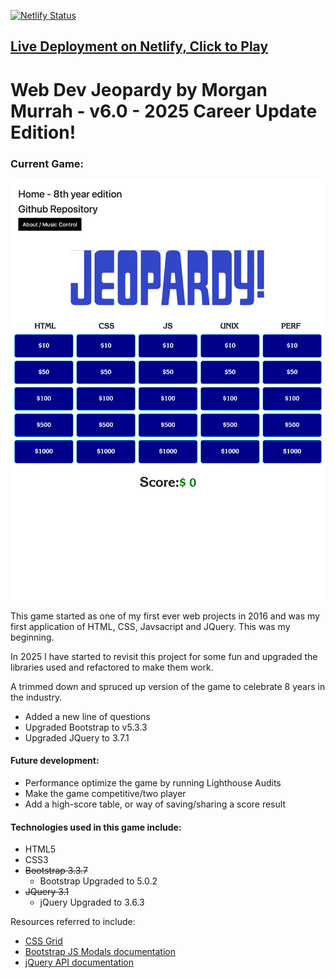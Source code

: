 

[![Netlify Status](https://api.netlify.com/api/v1/badges/d2988db9-2b31-44b8-8174-2558da78c846/deploy-status)](https://app.netlify.com/sites/webdev-jeopardy/deploys)

## [Live Deployment on Netlify, Click to Play](https://webdev-jeopardy.netlify.app/)

# Web Dev Jeopardy by Morgan Murrah - v6.0 - 2025 Career Update Edition!

### Current Game:

![](readme-assets/ipad-screenshot.png)


This game started as one of my first ever web projects in 2016 and was my first application of HTML, CSS, Javsacript and JQuery. This was my beginning. 

In 2025 I have started to revisit this project for some fun and upgraded the libraries used and refactored to make them work.

A trimmed down and spruced up version of the game to celebrate 8 years in the industry.

* Added a new line of questions
* Upgraded Bootstrap to v5.3.3
* Upgraded JQuery to 3.7.1


#### Future development:

* Performance optimize the game by running Lighthouse Audits
* Make the game competitive/two player
* Add a high-score table, or way of saving/sharing a score result

#### Technologies used in this game include:

 * HTML5
 * CSS3
 * ~~Bootstrap 3.3.7~~
    * Bootstrap Upgraded to 5.0.2
 * ~~JQuery 3.1~~
    * jQuery Upgraded to 3.6.3

Resources referred to include:

* [CSS Grid](https://developer.mozilla.org/en-US/docs/Web/CSS/CSS_Grid_Layout)
* [Bootstrap JS Modals documentation](https://getbootstrap.com/javascript/#modals)
* [jQuery API documentation](https://api.jquery.com/)







